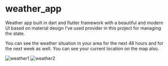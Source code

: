 # weather_app

Weather app built in dart and flutter framework with a beautiful and modern UI based on material design
I've used provider in this project for managing the state.

You can see the weather situation in your area for the next 48 hours and for the next week as well.
You can see your current location on the map also.

![weather1](https://user-images.githubusercontent.com/96127438/182552605-c50b2d6d-b77a-4628-bf78-f5b1096e4fa3.jpg)
![weather2](https://user-images.githubusercontent.com/96127438/182552628-c8dce98e-7d89-47ee-9c70-0bd16f1a978f.jpg)


